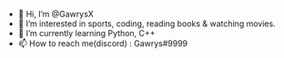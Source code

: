 - 👋 Hi, I’m @GawrysX
- 👀 I’m interested in sports, coding, reading books & watching movies. 
- 🌱 I’m currently learning Python, C++ 
- 📫 How to reach me(discord) : Gawrys#9999 

<!---
GawrysX/GawrysX is a ✨ special ✨ repository because its `README.md` (this file) appears on your GitHub profile.
You can click the Preview link to take a look at your changes.
--->
